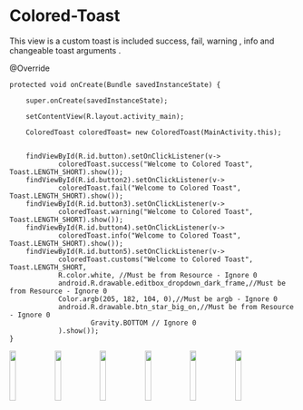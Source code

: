 # Colored-Toast
This view is a custom toast is included success, fail, warning , info and changeable toast arguments .
 
 
 
 
 @Override
 
    protected void onCreate(Bundle savedInstanceState) {
    
        super.onCreate(savedInstanceState);
        
        setContentView(R.layout.activity_main);
        
        ColoredToast coloredToast= new ColoredToast(MainActivity.this);
        

        findViewById(R.id.button).setOnClickListener(v->
                coloredToast.success("Welcome to Colored Toast", Toast.LENGTH_SHORT).show());
        findViewById(R.id.button2).setOnClickListener(v->
                coloredToast.fail("Welcome to Colored Toast", Toast.LENGTH_SHORT).show());
        findViewById(R.id.button3).setOnClickListener(v->
                coloredToast.warning("Welcome to Colored Toast", Toast.LENGTH_SHORT).show());
        findViewById(R.id.button4).setOnClickListener(v->
                coloredToast.info("Welcome to Colored Toast", Toast.LENGTH_SHORT).show());
        findViewById(R.id.button5).setOnClickListener(v->
                coloredToast.customs("Welcome to Colored Toast", Toast.LENGTH_SHORT,
                R.color.white, //Must be from Resource - Ignore 0
                android.R.drawable.editbox_dropdown_dark_frame,//Must be from Resource - Ignore 0
                Color.argb(205, 182, 104, 0),//Must be argb - Ignore 0
                android.R.drawable.btn_star_big_on,//Must be from Resource - Ignore 0
                        Gravity.BOTTOM // Ignore 0
                ).show());
    }
<img src="https://user-images.githubusercontent.com/53067774/160169777-3021113f-06d0-47a4-b61e-030ee267834c.jpg" width="15%"></img> <img src="https://user-images.githubusercontent.com/53067774/160169787-7e5932e3-e655-47dc-9acd-d3b5e3bde725.jpg" width="15%"></img> <img src="https://user-images.githubusercontent.com/53067774/160169799-e814be6c-80ad-4f5e-8fab-785e81531964.jpg" width="15%"></img> <img src="https://user-images.githubusercontent.com/53067774/160169811-cb655179-8135-426a-b591-53917d9d1f4c.jpg" width="15%"></img> <img src="https://user-images.githubusercontent.com/53067774/160169821-1fb3b5b5-b598-4f53-b95c-9dd97a08f27e.jpg" width="15%"></img> <img src="https://user-images.githubusercontent.com/53067774/160169826-f005d538-e092-4a58-ab75-8ef5d32b08ae.jpg" width="15%"></img> 
